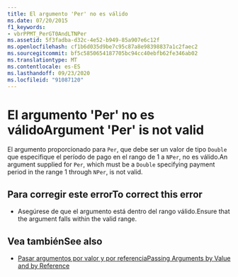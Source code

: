 ```yaml
---
title: El argumento 'Per' no es válido
ms.date: 07/20/2015
f1_keywords:
- vbrPPMT_PerGT0AndLTNPer
ms.assetid: 5f3fadba-d32c-4e52-b949-85a907e6c12f
ms.openlocfilehash: cf1b6d035d9be7c95c87a8e98398837a1c2faec2
ms.sourcegitcommit: bf5c5850654187705bc94cc40ebfb62fe346ab02
ms.translationtype: MT
ms.contentlocale: es-ES
ms.lasthandoff: 09/23/2020
ms.locfileid: "91087120"
---
```

# <a name="argument-per-is-not-valid"></a><span data-ttu-id="8e6f0-102">El argumento 'Per' no es válido</span><span class="sxs-lookup"><span data-stu-id="8e6f0-102">Argument 'Per' is not valid</span></span>

<span data-ttu-id="8e6f0-103">El argumento proporcionado para `Per`, que debe ser un valor de tipo `Double` que especifique el período de pago en el rango de 1 a `NPer`, no es válido.</span><span class="sxs-lookup"><span data-stu-id="8e6f0-103">An argument supplied for `Per`, which must be a `Double` specifying payment period in the range 1 through `NPer`, is not valid.</span></span>  
  
## <a name="to-correct-this-error"></a><span data-ttu-id="8e6f0-104">Para corregir este error</span><span class="sxs-lookup"><span data-stu-id="8e6f0-104">To correct this error</span></span>  
  
- <span data-ttu-id="8e6f0-105">Asegúrese de que el argumento está dentro del rango válido.</span><span class="sxs-lookup"><span data-stu-id="8e6f0-105">Ensure that the argument falls within the valid range.</span></span>  
  
## <a name="see-also"></a><span data-ttu-id="8e6f0-106">Vea también</span><span class="sxs-lookup"><span data-stu-id="8e6f0-106">See also</span></span>

- [<span data-ttu-id="8e6f0-107">Pasar argumentos por valor y por referencia</span><span class="sxs-lookup"><span data-stu-id="8e6f0-107">Passing Arguments by Value and by Reference</span></span>](../programming-guide/language-features/procedures/passing-arguments-by-value-and-by-reference.md)
